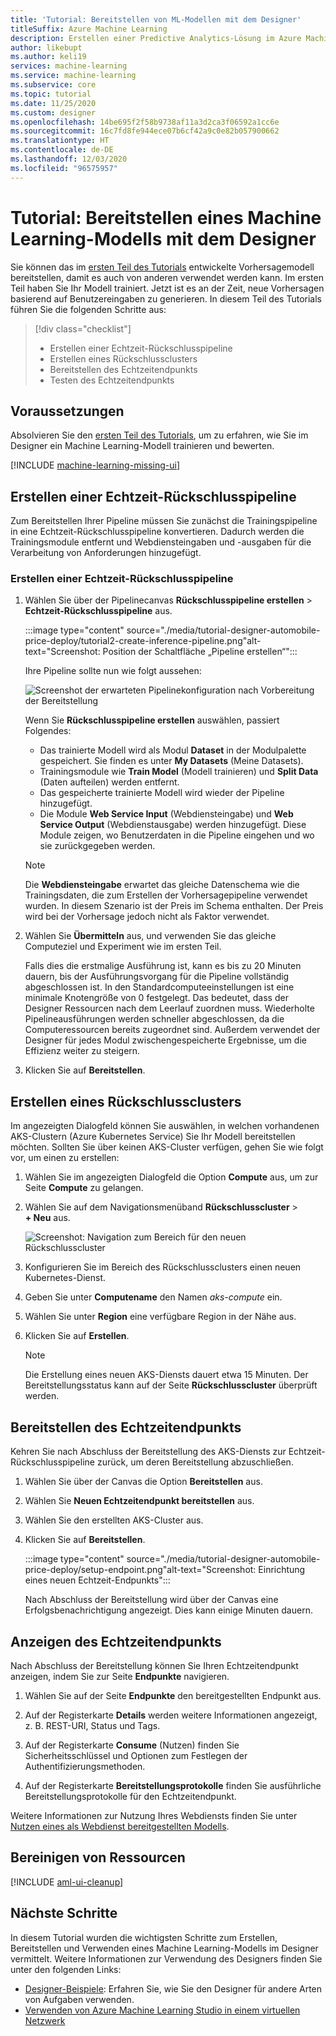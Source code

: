 ```yaml
---
title: 'Tutorial: Bereitstellen von ML-Modellen mit dem Designer'
titleSuffix: Azure Machine Learning
description: Erstellen einer Predictive Analytics-Lösung im Azure Machine Learning-Designer Sie erhalten Informationen zum Trainieren, Bewerten und Bereitstellen eines Machine Learning-Modells mithilfe von Drag & Drop-Modulen.
author: likebupt
ms.author: keli19
services: machine-learning
ms.service: machine-learning
ms.subservice: core
ms.topic: tutorial
ms.date: 11/25/2020
ms.custom: designer
ms.openlocfilehash: 14be695f2f58b9738af11a3d2ca3f06592a1cc6e
ms.sourcegitcommit: 16c7fd8fe944ece07b6cf42a9c0e82b057900662
ms.translationtype: HT
ms.contentlocale: de-DE
ms.lasthandoff: 12/03/2020
ms.locfileid: "96575957"
---
```

# <a name="tutorial-deploy-a-machine-learning-model-with-the-designer"></a>Tutorial: Bereitstellen eines Machine Learning-Modells mit dem Designer


Sie können das im [ersten Teil des Tutorials](tutorial-designer-automobile-price-train-score.md) entwickelte Vorhersagemodell bereitstellen, damit es auch von anderen verwendet werden kann. Im ersten Teil haben Sie Ihr Modell trainiert. Jetzt ist es an der Zeit, neue Vorhersagen basierend auf Benutzereingaben zu generieren. In diesem Teil des Tutorials führen Sie die folgenden Schritte aus:

> [!div class="checklist"]
> * Erstellen einer Echtzeit-Rückschlusspipeline
> * Erstellen eines Rückschlussclusters
> * Bereitstellen des Echtzeitendpunkts
> * Testen des Echtzeitendpunkts

## <a name="prerequisites"></a>Voraussetzungen

Absolvieren Sie den [ersten Teil des Tutorials](tutorial-designer-automobile-price-train-score.md), um zu erfahren, wie Sie im Designer ein Machine Learning-Modell trainieren und bewerten.

[!INCLUDE [machine-learning-missing-ui](../../includes/machine-learning-missing-ui.md)]

## <a name="create-a-real-time-inference-pipeline"></a>Erstellen einer Echtzeit-Rückschlusspipeline

Zum Bereitstellen Ihrer Pipeline müssen Sie zunächst die Trainingspipeline in eine Echtzeit-Rückschlusspipeline konvertieren. Dadurch werden die Trainingsmodule entfernt und Webdiensteingaben und -ausgaben für die Verarbeitung von Anforderungen hinzugefügt.

### <a name="create-a-real-time-inference-pipeline"></a>Erstellen einer Echtzeit-Rückschlusspipeline

1. Wählen Sie über der Pipelinecanvas **Rückschlusspipeline erstellen** > **Echtzeit-Rückschlusspipeline** aus.

    :::image type="content" source="./media/tutorial-designer-automobile-price-deploy/tutorial2-create-inference-pipeline.png"alt-text="Screenshot: Position der Schaltfläche „Pipeline erstellen“":::

    Ihre Pipeline sollte nun wie folgt aussehen: 

   ![Screenshot der erwarteten Pipelinekonfiguration nach Vorbereitung der Bereitstellung](./media/tutorial-designer-automobile-price-deploy/real-time-inference-pipeline.png)

    Wenn Sie **Rückschlusspipeline erstellen** auswählen, passiert Folgendes:
    
    * Das trainierte Modell wird als Modul **Dataset** in der Modulpalette gespeichert. Sie finden es unter **My Datasets** (Meine Datasets).
    * Trainingsmodule wie **Train Model** (Modell trainieren) und **Split Data** (Daten aufteilen) werden entfernt.
    * Das gespeicherte trainierte Modell wird wieder der Pipeline hinzugefügt.
    * Die Module **Web Service Input** (Webdiensteingabe) und **Web Service Output** (Webdienstausgabe) werden hinzugefügt. Diese Module zeigen, wo Benutzerdaten in die Pipeline eingehen und wo sie zurückgegeben werden.

    > [!NOTE]
    > Die **Webdiensteingabe** erwartet das gleiche Datenschema wie die Trainingsdaten, die zum Erstellen der Vorhersagepipeline verwendet wurden. In diesem Szenario ist der Preis im Schema enthalten. Der Preis wird bei der Vorhersage jedoch nicht als Faktor verwendet.
    >

1. Wählen Sie **Übermitteln** aus, und verwenden Sie das gleiche Computeziel und Experiment wie im ersten Teil.

    Falls dies die erstmalige Ausführung ist, kann es bis zu 20 Minuten dauern, bis der Ausführungsvorgang für die Pipeline vollständig abgeschlossen ist. In den Standardcomputeeinstellungen ist eine minimale Knotengröße von 0 festgelegt. Das bedeutet, dass der Designer Ressourcen nach dem Leerlauf zuordnen muss. Wiederholte Pipelineausführungen werden schneller abgeschlossen, da die Computeressourcen bereits zugeordnet sind. Außerdem verwendet der Designer für jedes Modul zwischengespeicherte Ergebnisse, um die Effizienz weiter zu steigern.

1. Klicken Sie auf **Bereitstellen**.

## <a name="create-an-inferencing-cluster"></a>Erstellen eines Rückschlussclusters

Im angezeigten Dialogfeld können Sie auswählen, in welchen vorhandenen AKS-Clustern (Azure Kubernetes Service) Sie Ihr Modell bereitstellen möchten. Sollten Sie über keinen AKS-Cluster verfügen, gehen Sie wie folgt vor, um einen zu erstellen:

1. Wählen Sie im angezeigten Dialogfeld die Option **Compute** aus, um zur Seite **Compute** zu gelangen.

1. Wählen Sie auf dem Navigationsmenüband **Rückschlusscluster** >  **+ Neu** aus.

    ![Screenshot: Navigation zum Bereich für den neuen Rückschlusscluster](./media/tutorial-designer-automobile-price-deploy/new-inference-cluster.png)
   
1. Konfigurieren Sie im Bereich des Rückschlussclusters einen neuen Kubernetes-Dienst.

1. Geben Sie unter **Computename** den Namen *aks-compute* ein.
    
1. Wählen Sie unter **Region** eine verfügbare Region in der Nähe aus.

1. Klicken Sie auf **Erstellen**.

    > [!NOTE]
    > Die Erstellung eines neuen AKS-Diensts dauert etwa 15 Minuten. Der Bereitstellungsstatus kann auf der Seite **Rückschlusscluster** überprüft werden.
    >

## <a name="deploy-the-real-time-endpoint"></a>Bereitstellen des Echtzeitendpunkts

Kehren Sie nach Abschluss der Bereitstellung des AKS-Diensts zur Echtzeit-Rückschlusspipeline zurück, um deren Bereitstellung abzuschließen.

1. Wählen Sie über der Canvas die Option **Bereitstellen** aus.

1. Wählen Sie **Neuen Echtzeitendpunkt bereitstellen** aus. 

1. Wählen Sie den erstellten AKS-Cluster aus.

1. Klicken Sie auf **Bereitstellen**.
    
    :::image type="content" source="./media/tutorial-designer-automobile-price-deploy/setup-endpoint.png"alt-text="Screenshot: Einrichtung eines neuen Echtzeit-Endpunkts":::

    Nach Abschluss der Bereitstellung wird über der Canvas eine Erfolgsbenachrichtigung angezeigt. Dies kann einige Minuten dauern.

## <a name="view-the-real-time-endpoint"></a>Anzeigen des Echtzeitendpunkts

Nach Abschluss der Bereitstellung können Sie Ihren Echtzeitendpunkt anzeigen, indem Sie zur Seite **Endpunkte** navigieren.

1. Wählen Sie auf der Seite **Endpunkte** den bereitgestellten Endpunkt aus.

1. Auf der Registerkarte **Details** werden weitere Informationen angezeigt, z. B. REST-URI, Status und Tags.

1. Auf der Registerkarte **Consume** (Nutzen) finden Sie Sicherheitsschlüssel und Optionen zum Festlegen der Authentifizierungsmethoden.

1. Auf der Registerkarte **Bereitstellungsprotokolle** finden Sie ausführliche Bereitstellungsprotokolle für den Echtzeitendpunkt. 

Weitere Informationen zur Nutzung Ihres Webdiensts finden Sie unter [Nutzen eines als Webdienst bereitgestellten Modells](how-to-consume-web-service.md).

## <a name="clean-up-resources"></a>Bereinigen von Ressourcen

[!INCLUDE [aml-ui-cleanup](../../includes/aml-ui-cleanup.md)]

## <a name="next-steps"></a>Nächste Schritte

In diesem Tutorial wurden die wichtigsten Schritte zum Erstellen, Bereitstellen und Verwenden eines Machine Learning-Modells im Designer vermittelt. Weitere Informationen zur Verwendung des Designers finden Sie unter den folgenden Links:

+ [Designer-Beispiele](samples-designer.md): Erfahren Sie, wie Sie den Designer für andere Arten von Aufgaben verwenden.
+ [Verwenden von Azure Machine Learning Studio in einem virtuellen Netzwerk](how-to-enable-studio-virtual-network.md)